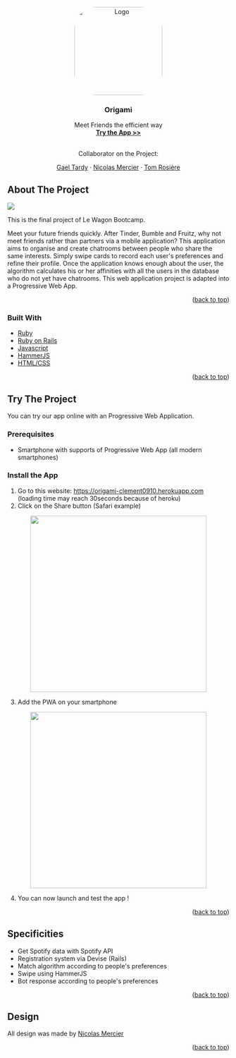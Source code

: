 <div id="top"></div>
<!-- PROJECT LOGO -->
<br />
<div align="center">
  <a href="https://github.com/clement0910/origami">
    <img src="https://zupimages.net/up/21/49/qgdy.png" alt="Logo" width="200" height="200" style="border-radius: 50px 50px 50px 50px;">
  </a>

<h3 align="center">Origami</h3>

  <p align="center">
    Meet Friends the efficient way
    <br />
    <a href="#try-the-project"><strong>Try the App >></strong></a>
    <br />
    <br />
    <p>Collaborator on the Project: </p>
    <a href="https://github.com/gaelTrd">Gael Tardy</a>
    ·
    <a href="https://github.com/85dev">Nicolas Mercier</a>
    ·
    <a href="https://github.com/knnare">Tom Rosière</a>
  </p>
</div>

<!-- ABOUT THE PROJECT -->
## About The Project

[![](https://zupimages.net/up/21/49/1409.png)]()

This is the final project of Le Wagon Bootcamp.

Meet your future friends quickly. After Tinder, Bumble and Fruitz, why not meet friends rather than partners via a mobile application? This application aims to organise and create chatrooms between people who share the same interests. Simply swipe cards to record each user's preferences and refine their profile. Once the application knows enough about the user, the algorithm calculates his or her affinities with all the users in the database who do not yet have chatrooms. This web application project is adapted into a Progressive Web App.



<p align="right">(<a href="#top">back to top</a>)</p>



### Built With

* [Ruby](https://www.ruby-lang.org/)
* [Ruby on Rails](https://rubyonrails.org)
* [Javascript](https://developer.mozilla.org/fr/docs/Web/JavaScript)
* [HammerJS](https://hammerjs.github.io)
* [HTML/CSS]()


<p align="right">(<a href="#top">back to top</a>)</p>


<!-- Try The Project -->
## Try The Project

You can try our app online with an Progressive Web Application.

### Prerequisites

* Smartphone with supports of Progressive Web App (all modern smartphones)

### Install the App

1. Go to this website: https://origami-clement0910.herokuapp.com <br>
(loading time may reach 30seconds because of heroku)
2. Click on the Share button (Safari example) <br>
<div align="center">
<img src="https://zupimages.net/up/21/49/kntv.jpeg" height="400">
</div>

3. Add the PWA on your smartphone <br>
<div align="center">
<img src="https://zupimages.net/up/21/49/wsjp.jpg" height="400">
</div>

4. You can now launch and test the app !

<p align="right">(<a href="#top">back to top</a>)</p>

<!-- ROADMAP -->
## Specificities

- Get Spotify data with Spotify API
- Registration system via Devise (Rails)
- Match algorithm according to people's preferences
- Swipe using HammerJS
- Bot response according to people's preferences

<p align="right">(<a href="#top">back to top</a>)</p>


<!-- LICENSE -->
## Design

All design was made by [Nicolas Mercier](https://github.com/85dev)
<p align="right">(<a href="#top">back to top</a>)</p>




